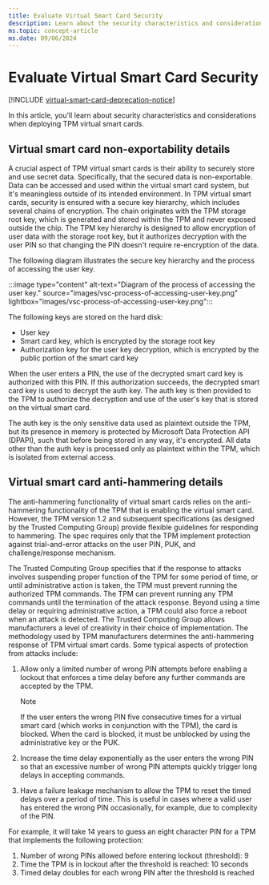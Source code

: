 ```yaml
---
title: Evaluate Virtual Smart Card Security
description: Learn about the security characteristics and considerations when deploying TPM virtual smart cards.
ms.topic: concept-article
ms.date: 09/06/2024
---
```


# Evaluate Virtual Smart Card Security

[!INCLUDE [virtual-smart-card-deprecation-notice](../../includes/virtual-smart-card-deprecation-notice.md)]

In this article, you'll learn about security characteristics and considerations when deploying TPM virtual smart cards.

## Virtual smart card non-exportability details

A crucial aspect of TPM virtual smart cards is their ability to securely store and use secret data. Specifically, that the secured data is non-exportable.\
Data can be accessed and used within the virtual smart card system, but it's meaningless outside of its intended environment. In TPM virtual smart cards, security is ensured with a secure key hierarchy, which includes several chains of encryption. The chain originates with the TPM storage root key, which is generated and stored within the TPM and never exposed outside the chip. The TPM key hierarchy is designed to allow encryption of user data with the storage root key, but it authorizes decryption with the user PIN so that changing the PIN doesn't require re-encryption of the data.

The following diagram illustrates the secure key hierarchy and the process of accessing the user key.

:::image type="content" alt-text="Diagram of the process of accessing the user key." source="images/vsc-process-of-accessing-user-key.png" lightbox="images/vsc-process-of-accessing-user-key.png":::

The following keys are stored on the hard disk:

- User key
- Smart card key, which is encrypted by the storage root key
- Authorization key for the user key decryption, which is encrypted by the public portion of the smart card key

When the user enters a PIN, the use of the decrypted smart card key is authorized with this PIN. If this authorization succeeds, the decrypted smart card key is used to decrypt the auth key. The auth key is then provided to the TPM to authorize the decryption and use of the user's key that is stored on the virtual smart card.

The auth key is the only sensitive data used as plaintext outside the TPM, but its presence in memory is protected by Microsoft Data Protection API (DPAPI), such that before being stored in any way, it's encrypted. All data other than the auth key is processed only as plaintext within the TPM, which is isolated from external access.

## Virtual smart card anti-hammering details

The anti-hammering functionality of virtual smart cards relies on the anti-hammering functionality of the TPM that is enabling the virtual smart card. However, the TPM version 1.2 and subsequent specifications (as designed by the Trusted Computing Group) provide flexible guidelines for responding to hammering. The spec requires only that the TPM implement protection against trial-and-error attacks on the user PIN, PUK, and challenge/response mechanism.

The Trusted Computing Group specifies that if the response to attacks involves suspending proper function of the TPM for some period of time, or until administrative action is taken, the TPM must prevent running the authorized TPM commands. The TPM can prevent running any TPM commands until the termination of the attack response. Beyond using a time delay or requiring administrative action, a TPM could also force a reboot when an attack is detected. The Trusted Computing Group allows manufacturers a level of creativity in their choice of implementation. The methodology used by TPM manufacturers determines the anti-hammering response of TPM virtual smart cards. Some typical aspects of protection from attacks include:

1. Allow only a limited number of wrong PIN attempts before enabling a lockout that enforces a time delay before any further commands are accepted by the TPM.

    > [!NOTE]
    >
    > If the user enters the wrong PIN five consecutive times for a virtual smart card (which works in conjunction with the TPM), the card is blocked. When the card is blocked, it must be unblocked by using the administrative key or the PUK.

1. Increase the time delay exponentially as the user enters the wrong PIN so that an excessive number of wrong PIN attempts quickly trigger long delays in accepting commands.
1. Have a failure leakage mechanism to allow the TPM to reset the timed delays over a period of time. This is useful in cases where a valid user has entered the wrong PIN occasionally, for example, due to complexity of the PIN.

For example, it will take 14 years to guess an eight character PIN for a TPM that implements the following protection:

1. Number of wrong PINs allowed before entering lockout (threshold): 9
1. Time the TPM is in lockout after the threshold is reached: 10 seconds
1. Timed delay doubles for each wrong PIN after the threshold is reached
